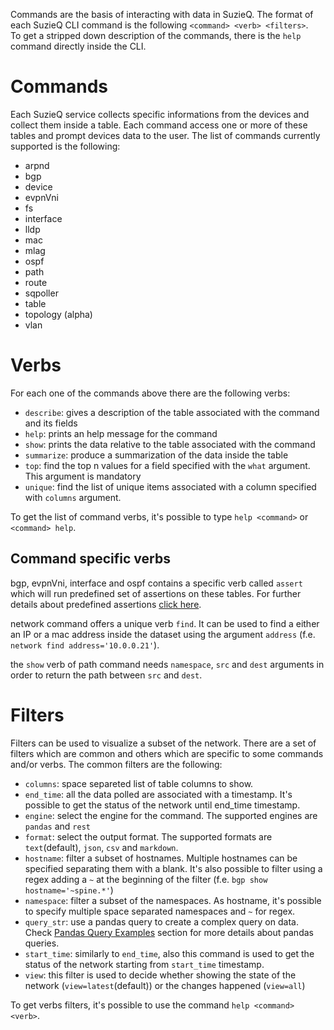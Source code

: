 Commands are the basis of interacting with data in SuzieQ.
The format of each SuzieQ CLI command is the following `<command> <verb> <filters>`.<br>
To get a stripped down description of the commands, there is the `help` command directly inside the CLI.
# Commands
Each SuzieQ service collects specific informations from the devices and collect them inside a table.
Each command access one or more of these tables and prompt devices data to the user.
The list of commands currently supported is the following:

 - arpnd
 - bgp
 - device
 - evpnVni
 - fs
 - interface
 - lldp
 - mac
 - mlag
 - ospf
 - path
 - route
 - sqpoller
 - table
 - topology (alpha)
 - vlan

# Verbs
For each one of the commands above there are the following verbs:

- `describe`: gives a description of the table associated with the command and its fields
- `help`: prints an help message for the command
- `show`: prints the data relative to the table associated with the command
- `summarize`: produce a summarization of the data inside the table
- `top`: find the top n values for a field specified with the `what` argument. This argument is mandatory
- `unique`: find the list of unique items associated with a column specified with `columns` argument.

To get the list of command verbs, it's possible to type `help <command>` or `<command> help`.
## Command specific verbs
bgp, evpnVni, interface and ospf contains a specific verb called `assert` which will run predefined set of assertions on these tables.
For further details about predefined assertions [click here](../analyzer.md#asserts).

network command offers a unique verb `find`. It can be used to find a either an IP or a mac address inside the dataset using the argument `address`
(f.e. `network find address='10.0.0.21'`).

the `show` verb of path command needs `namespace`, `src` and `dest` arguments in order to return the path between `src` and `dest`.
# Filters
Filters can be used to visualize a subset of the network.
There are a set of filters which are common and others which are specific to some commands and/or verbs.
The common filters are the following:

- `columns`: space separeted list of table columns to show.
- `end_time`: all the data polled are associated with a timestamp. It's possible to get the status of the network until end_time timestamp.
- `engine`: select the engine for the command. The supported engines are `pandas` and `rest`
- `format`: select the output format. The supported formats are `text`(default), `json`, `csv` and `markdown`.
- `hostname`: filter a subset of hostnames. Multiple hostnames can be specified separating them with a blank.
  It's also possible to filter using a regex adding a `~` at the beginning of the filter (f.e. `bgp show hostname='~spine.*'`)
- `namespace`: filter a subset of the namespaces. As hostname, it's possible to specify multiple space separated namespaces and `~` for regex.
- `query_str`: use a pandas query to create a complex query on data. Check [Pandas Query Examples](../pandas-query-examples.md) section for more details about pandas queries.
- `start_time`: similarly to `end_time`, also this command is used to get the status of the network starting from `start_time` timestamp.
- `view`: this filter is used to decide whether showing the state of the network (`view=latest`(default)) or the changes happened (`view=all`)

To get verbs filters, it's possible to use the command `help <command> <verb>`.
